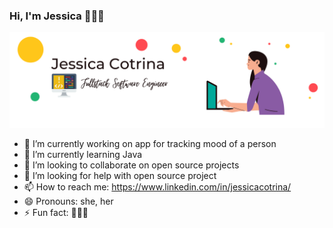 ### Hi, I'm Jessica 👩🏻‍💼
![](https://github.com/JessicaCotrinaR/RentApp/blob/master/app/assets/me.png)

- 🔭 I’m currently working on app for tracking mood of a person
- 🌱 I’m currently learning Java
- 👯 I’m looking to collaborate on open source projects
- 🤔 I’m looking for help with open source project
- 📫 How to reach me: https://www.linkedin.com/in/jessicacotrina/
- 😄 Pronouns: she, her
- ⚡ Fun fact: 👩🏻‍🎨

<!--
**JessicaCotrinaR/JessicaCotrinaR** is a ✨ _special_ ✨ repository because its `README.md` (this file) appears on your GitHub profile.

Here are some ideas to get you started:


-->

